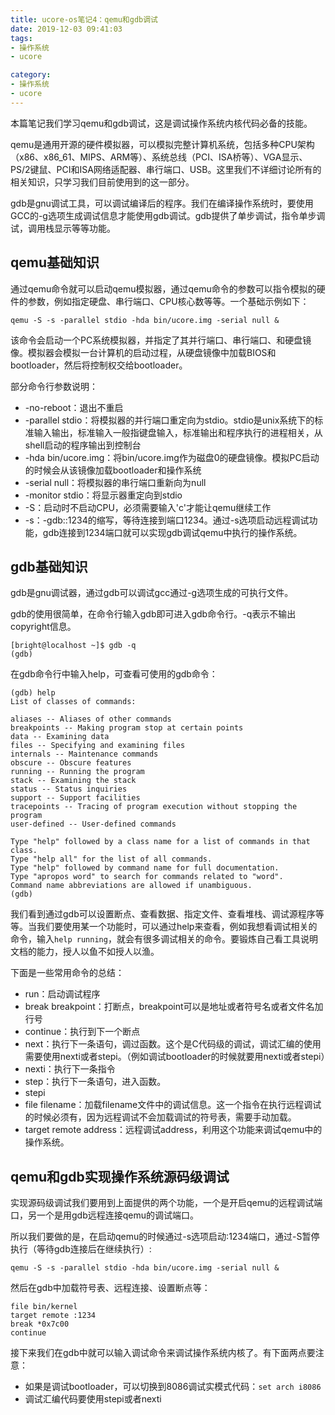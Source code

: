 ```yaml
---
title: ucore-os笔记4：qemu和gdb调试
date: 2019-12-03 09:41:03
tags:
- 操作系统
- ucore

category:
- 操作系统
- ucore
---
```

本篇笔记我们学习qemu和gdb调试，这是调试操作系统内核代码必备的技能。

qemu是通用开源的硬件模拟器，可以模拟完整计算机系统，包括多种CPU架构（x86、x86_61、MIPS、ARM等）、系统总线（PCI、ISA桥等）、VGA显示、PS/2键鼠、PCI和ISA网络适配器、串行端口、USB。这里我们不详细讨论所有的相关知识，只学习我们目前使用到的这一部分。

gdb是gnu调试工具，可以调试编译后的程序。我们在编译操作系统时，要使用GCC的-g选项生成调试信息才能使用gdb调试。gdb提供了单步调试，指令单步调试，调用栈显示等等功能。

## qemu基础知识
通过qemu命令就可以启动qemu模拟器，通过qemu命令的参数可以指令模拟的硬件的参数，例如指定硬盘、串行端口、CPU核心数等等。一个基础示例如下：
```shell
qemu -S -s -parallel stdio -hda bin/ucore.img -serial null &
```
该命令会启动一个PC系统模拟器，并指定了其并行端口、串行端口、和硬盘镜像。模拟器会模拟一台计算机的启动过程，从硬盘镜像中加载BIOS和bootloader，然后将控制权交给bootloader。

部分命令行参数说明：
* -no-reboot：退出不重启
* -parallel stdio：将模拟器的并行端口重定向为stdio。stdio是unix系统下的标准输入输出，标准输入一般指键盘输入，标准输出和程序执行的进程相关，从shell启动的程序输出到控制台
* -hda bin/ucore.img：将bin/ucore.img作为磁盘0的硬盘镜像。模拟PC启动的时候会从该镜像加载bootloader和操作系统
* -serial null：将模拟器的串行端口重新向为null
* -monitor stdio：将显示器重定向到stdio
* -S：启动时不启动CPU，必须需要输入'c'才能让qemu继续工作
* -s：-gdb::1234的缩写，等待连接到端口1234。通过-s选项启动远程调试功能，gdb连接到1234端口就可以实现gdb调试qemu中执行的操作系统。

## gdb基础知识
gdb是gnu调试器，通过gdb可以调试gcc通过-g选项生成的可执行文件。

gdb的使用很简单，在命令行输入gdb即可进入gdb命令行。-q表示不输出copyright信息。
```shell
[bright@localhost ~]$ gdb -q
(gdb) 
```
在gdb命令行中输入help，可查看可使用的gdb命令：
```shell
(gdb) help
List of classes of commands:

aliases -- Aliases of other commands
breakpoints -- Making program stop at certain points
data -- Examining data
files -- Specifying and examining files
internals -- Maintenance commands
obscure -- Obscure features
running -- Running the program
stack -- Examining the stack
status -- Status inquiries
support -- Support facilities
tracepoints -- Tracing of program execution without stopping the program
user-defined -- User-defined commands

Type "help" followed by a class name for a list of commands in that class.
Type "help all" for the list of all commands.
Type "help" followed by command name for full documentation.
Type "apropos word" to search for commands related to "word".
Command name abbreviations are allowed if unambiguous.
(gdb) 
```
我们看到通过gdb可以设置断点、查看数据、指定文件、查看堆栈、调试源程序等等。当我们要使用某一个功能时，可以通过help来查看，例如我想看调试相关的命令，输入`help running`，就会有很多调试相关的命令。要锻炼自己看工具说明文档的能力，授人以鱼不如授人以渔。

下面是一些常用命令的总结：
* run：启动调试程序
* break breakpoint：打断点，breakpoint可以是地址或者符号名或者文件名加行号
* continue：执行到下一个断点
* next：执行下一条语句，调过函数。这个是C代码级的调试，调试汇编的使用需要使用nexti或者stepi。（例如调试bootloader的时候就要用nexti或者stepi）
* nexti：执行下一条指令
* step：执行下一条语句，进入函数。
* stepi
* file filename：加载filename文件中的调试信息。这一个指令在执行远程调试的时候必须有，因为远程调试不会加载调试的符号表，需要手动加载。
* target remote address：远程调试address，利用这个功能来调试qemu中的操作系统。

## qemu和gdb实现操作系统源码级调试
实现源码级调试我们要用到上面提供的两个功能，一个是开启qemu的远程调试端口，另一个是用gdb远程连接qemu的调试端口。

所以我们要做的是，在启动qemu的时候通过-s选项启动:1234端口，通过-S暂停执行（等待gdb连接后在继续执行）:
```shell
qemu -S -s -parallel stdio -hda bin/ucore.img -serial null &
```

然后在gdb中加载符号表、远程连接、设置断点等：
```
file bin/kernel
target remote :1234
break *0x7c00
continue
```

接下来我们在gdb中就可以输入调试命令来调试操作系统内核了。有下面两点要注意：
* 如果是调试bootloader，可以切换到8086调试实模式代码：`set arch i8086`
* 调试汇编代码要使用stepi或者nexti